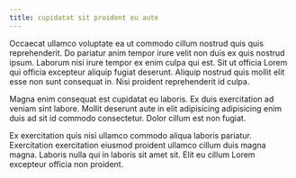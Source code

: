 ```yaml
---
title: cupidatat sit proident eu aute
---
```


Occaecat ullamco voluptate ea ut commodo cillum nostrud quis quis reprehenderit. Do pariatur anim tempor irure velit non duis ex quis nostrud ipsum. Laborum nisi irure tempor ex enim culpa qui est. Sit ut officia Lorem qui officia excepteur aliquip fugiat deserunt. Aliquip nostrud quis mollit elit esse non sunt consequat in. Nisi proident reprehenderit id culpa.

Magna enim consequat est cupidatat eu laboris. Ex duis exercitation ad veniam sint labore. Mollit deserunt aute in elit adipisicing adipisicing enim duis ad sit id commodo consectetur. Dolor cillum est non fugiat.

Ex exercitation quis nisi ullamco commodo aliqua laboris pariatur. Exercitation exercitation eiusmod proident ullamco cillum duis magna magna. Laboris nulla qui in laboris sit amet sit. Elit eu cillum Lorem excepteur officia non proident.